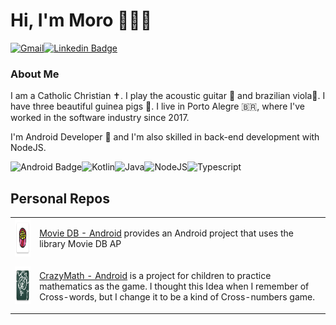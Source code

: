 # Hi, I'm Moro 👏👨‍💻

[![Gmail](https://img.shields.io/badge/Gmail-D14836?style=for-the-badge&logo=gmail&logoColor=white)](mailto:gabrielbronzattimoro.es@gmail.com)[![Linkedin Badge](https://img.shields.io/badge/-LinkedIn-blue?style=flat-square&logo=Linkedin&logoColor=white)](https://www.linkedin.com/in/gabrielbronzattimoro15031994/)

### About Me

I am a Catholic Christian ✝️. I play the acoustic guitar 🎸 and brazilian viola🎻. I have three beautiful guinea pigs 🐷.
I live in Porto Alegre 🇧🇷, where I've worked in the software industry since 2017.

I'm Android Developer 🤖 and I'm also skilled in back-end development with NodeJS.

![Android Badge](https://img.shields.io/badge/Android-3DDC84?style=for-the-badge&logo=android&logoColor=white)![Kotlin](https://img.shields.io/badge/Kotlin-0095D5?&style=for-the-badge&logo=kotlin&logoColor=white)![Java](https://img.shields.io/badge/Java-ED8B00?style=for-the-badge&logo=java&logoColor=white)![NodeJS](https://img.shields.io/badge/Node.js-339933?style=for-the-badge&logo=nodedotjs&logoColor=white)![Typescript](https://img.shields.io/badge/TypeScript-007ACC?style=for-the-badge&logo=typescript&logoColor=white)

## Personal Repos

<table>
  <tr>
    <td>
      <img src="img/movie-db-android-icon.png" width="80" height="60">
    </td>
    <td>
      <p>
        <a href=https://github.com/gabrielbmoro/MovieDB-Android>Movie DB - Android</a> provides an Android project that uses the library Movie DB AP
      </p>
    </td>
  </tr>
    <tr>
      <td>
        <img src="img/crazy-math-android-icon.png" width="80" height="60" />
      </td>
      <td>
        <p>
          <a href="https://github.com/gabrielbmoro/CrazyMath-Android">CrazyMath - Android</a> is a project for children to practice mathematics as the game. I thought this Idea when I remember of Cross-words, but I change it to be a kind of Cross-numbers game.
        </p>
      </td>
    </tr>
</table>
